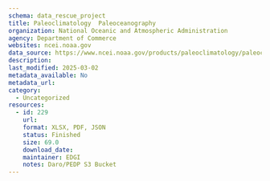 ```yaml
---
schema: data_rescue_project 
title: Paleoclimatology  Paleoceanography
organization: National Oceanic and Atmospheric Administration
agency: Department of Commerce
websites: ncei.noaa.gov
data_source: https://www.ncei.noaa.gov/products/paleoclimatology/paleoceanography
description: 
last_modified: 2025-03-02
metadata_available: No
metadata_url: 
category:
  - Uncategorized
resources:
  - id: 229
    url: 
    format: XLSX, PDF, JSON
    status: Finished
    size: 69.0
    download_date: 
    maintainer: EDGI
    notes: Daro/PEDP S3 Bucket
---
```

